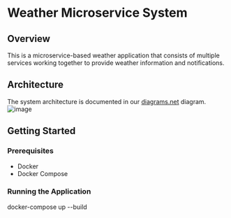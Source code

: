 # Weather Microservice System

## Overview
This is a microservice-based weather application that consists of multiple services working together to provide weather information and notifications.

## Architecture
The system architecture is documented in our [diagrams.net](https://app.diagrams.net/?src=about#G1RTMtS7c_OcROmCssMEXr2HzQwzmOCGZr#%7B%22pageId%22%3A%22UOtl7gYO2UXAUBC-fHZp%22%7D) diagram.
![image](https://github.com/user-attachments/assets/f85426ed-762a-4104-bd97-e1fa0dab78b5)

## Getting Started

### Prerequisites
- Docker
- Docker Compose

### Running the Application
docker-compose up --build
